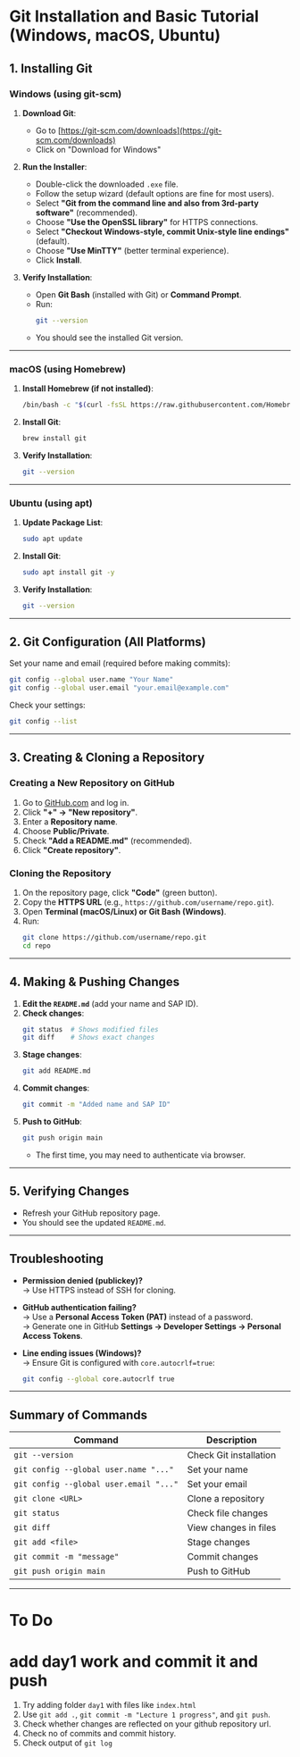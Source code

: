 # **Git Installation and Basic Tutorial (Windows, macOS, Ubuntu)**

## **1. Installing Git**

### **Windows (using git-scm)**
1. **Download Git**:
   - Go to [https://git-scm.com/downloads](https://git-scm.com/downloads)
   - Click on "Download for Windows"

2. **Run the Installer**:
   - Double-click the downloaded `.exe` file.
   - Follow the setup wizard (default options are fine for most users).
   - Select **"Git from the command line and also from 3rd-party software"** (recommended).
   - Choose **"Use the OpenSSL library"** for HTTPS connections.
   - Select **"Checkout Windows-style, commit Unix-style line endings"** (default).
   - Choose **"Use MinTTY"** (better terminal experience).
   - Click **Install**.

3. **Verify Installation**:
   - Open **Git Bash** (installed with Git) or **Command Prompt**.
   - Run:
     ```bash
     git --version
     ```
   - You should see the installed Git version.

---

### **macOS (using Homebrew)**
1. **Install Homebrew (if not installed)**:
   ```bash
   /bin/bash -c "$(curl -fsSL https://raw.githubusercontent.com/Homebrew/install/HEAD/install.sh)"
   ```

2. **Install Git**:
   ```bash
   brew install git
   ```

3. **Verify Installation**:
   ```bash
   git --version
   ```

---

### **Ubuntu (using apt)**
1. **Update Package List**:
   ```bash
   sudo apt update
   ```

2. **Install Git**:
   ```bash
   sudo apt install git -y
   ```

3. **Verify Installation**:
   ```bash
   git --version
   ```

---

## **2. Git Configuration (All Platforms)**
Set your name and email (required before making commits):
```bash
git config --global user.name "Your Name"
git config --global user.email "your.email@example.com"
```

Check your settings:
```bash
git config --list
```

---

## **3. Creating & Cloning a Repository**
### **Creating a New Repository on GitHub**
1. Go to [GitHub.com](https://github.com) and log in.
2. Click **"+" → "New repository"**.
3. Enter a **Repository name**.
4. Choose **Public/Private**.
5. Check **"Add a README.md"** (recommended).
6. Click **"Create repository"**.

### **Cloning the Repository**
1. On the repository page, click **"Code"** (green button).
2. Copy the **HTTPS URL** (e.g., `https://github.com/username/repo.git`).
3. Open **Terminal (macOS/Linux) or Git Bash (Windows)**.
4. Run:
   ```bash
   git clone https://github.com/username/repo.git
   cd repo
   ```

---

## **4. Making & Pushing Changes**
1. **Edit the `README.md`** (add your name and SAP ID).
2. **Check changes**:
   ```bash
   git status  # Shows modified files
   git diff    # Shows exact changes
   ```
3. **Stage changes**:
   ```bash
   git add README.md
   ```
4. **Commit changes**:
   ```bash
   git commit -m "Added name and SAP ID"
   ```
5. **Push to GitHub**:
   ```bash
   git push origin main
   ```
   - The first time, you may need to authenticate via browser.

---

## **5. Verifying Changes**
- Refresh your GitHub repository page.
- You should see the updated `README.md`.

---

## **Troubleshooting**
- **Permission denied (publickey)?**  
  → Use HTTPS instead of SSH for cloning.
  
- **GitHub authentication failing?**  
  → Use a **Personal Access Token (PAT)** instead of a password.  
  → Generate one in GitHub **Settings → Developer Settings → Personal Access Tokens**.

- **Line ending issues (Windows)?**  
  → Ensure Git is configured with `core.autocrlf=true`:
  ```bash
  git config --global core.autocrlf true
  ```

---

## **Summary of Commands**
| Command | Description |
|---------|-------------|
| `git --version` | Check Git installation |
| `git config --global user.name "..."` | Set your name |
| `git config --global user.email "..."` | Set your email |
| `git clone <URL>` | Clone a repository |
| `git status` | Check file changes |
| `git diff` | View changes in files |
| `git add <file>` | Stage changes |
| `git commit -m "message"` | Commit changes |
| `git push origin main` | Push to GitHub |


---

# To Do
  
# add day1 work and commit it and push   
1. Try adding folder `day1` with files like `index.html`
2. Use `git add .`, `git commit -m "Lecture 1 progress"`, and `git push`.
3. Check whether changes are reflected on your github repository url.
4. Check no of commits and commit history.
5. Check output of `git log`